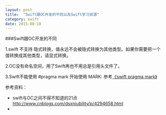 ```yaml
---
layout: post
title:  "Swift跟OC开发的不同以及Swift学习资源"
category: swift
date: 2015-08-10
---
```


###Swift跟OC开发的不同

1.swift 不支持 隐式转换，值永远不会被隐式转换为其他类型。如果你需要把一个值转换成其他类型，请显式转换。

2.OC没有命名空间，用了Swift再也不用总是引用头文件了。

3.Swift不能使用 #pragma mark 开始使用  MARK: 参考[《swift pragma mark》](http://ju.outofmemory.cn/entry/104921)
  
参考资料：

* swift与OC之间不得不知道的21点 <http://www.cnblogs.com/dsxniubility/p/4294658.html>
* 





